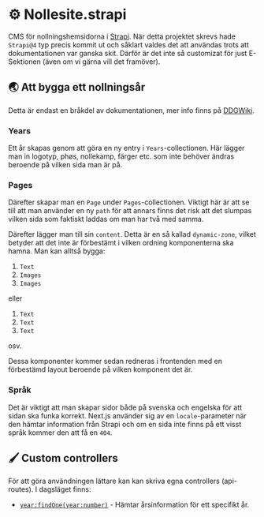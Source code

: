 # ⚙️ Nollesite.strapi

CMS för nollningshemsidorna i [Strapi](https://strapi.io).
När detta projektet skrevs hade `Strapi@4` typ precis kommit ut och såklart valdes det att användas trots att dokumentationen var ganska skit. Därför är det inte så customizat för just E-Sektionen (även om vi gärna vill det framöver).

## 🌏 Att bygga ett nollningsår

Detta är endast en bråkdel av dokumentationen, mer info finns på [DDGWiki](https://ddgwiki.esek.se/index.php/Nollningshemsidan).

### Years

Ett år skapas genom att göra en ny entry i `Years`-collectionen. Här lägger man in logotyp, phøs, nollekamp, färger etc. som inte behöver ändras beroende på vilken sida man är på.

### Pages

Därefter skapar man en `Page` under `Pages`-collectionen. Viktigt här är att se till att man använder en ny `path` för att annars finns det risk att det slumpas vilken sida som faktiskt laddas om man har två med samma.

Därefter lägger man till sin `content`. Detta är en så kallad `dynamic-zone`, vilket betyder att det inte är förbestämt i vilken ordning komponenterna ska hamna. Man kan alltså bygga:

1. `Text`
2. `Images`
3. `Images`

eller

1. `Text`
2. `Text`
3. `Text`

osv.

Dessa komponenter kommer sedan redneras i frontenden med en förbestämd layout beroende på vilken komponent det är.

### Språk

Det är viktigt att man skapar sidor både på svenska och engelska för att sidan ska funka korrekt. Next.js använder sig av en `locale`-parameter när den hämtar information från Strapi och om en sida inte finns på ett visst språk kommer den att få en `404`.

## 🖌 Custom controllers

För att göra användningen lättare kan kan skriva egna controllers (api-routes). I dagsläget finns:

- [`year:findOne(year:number)`](src/api/year/controllers/year.js) - Hämtar årsinformation för ett specifikt år.
